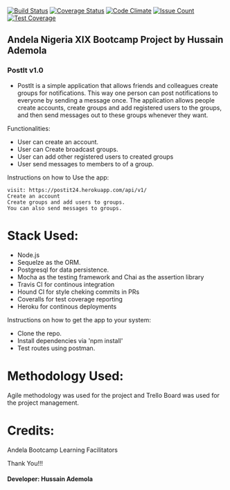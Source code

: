 [![Build Status](https://travis-ci.org/Daymorelah/PostIt.svg?branch=master)](https://travis-ci.org/Daymorelah/PostIt)
[![Coverage Status](https://coveralls.io/repos/github/Daymorelah/PostIt/badge.svg?branch=test)](https://coveralls.io/github/Daymorelah/PostIt?branch=test)
[![Code Climate](https://codeclimate.com/github/Daymorelah/PostIt/badges/gpa.svg)](https://codeclimate.com/github/Daymorelah/PostIt)
[![Issue Count](https://codeclimate.com/github/Daymorelah/PostIt/badges/issue_count.svg)](https://codeclimate.com/github/Daymorelah/PostIt)
[![Test Coverage](https://codeclimate.com/github/Daymorelah/PostIt/badges/coverage.svg)](https://codeclimate.com/github/Daymorelah/PostIt/coverage)

## Andela Nigeria XIX Bootcamp Project by Hussain Ademola

### PostIt v1.0

- PostIt is a simple application that allows friends and colleagues create groups for notifications.
This way one person can post notifications to everyone by sending a message once. The
application allows people create accounts, create groups and add registered users to the groups,
and then send messages out to these groups whenever they want.


Functionalities:
* User can create an account.
* User can Create broadcast groups.
* User can add other registered users to created groups
* User send messages to members to of a group.


Instructions on how to Use the app:

    visit: https://postit24.herokuapp.com/api/v1/
    Create an account
    Create groups and add users to groups.
    You can also send messages to groups.

 
Stack Used:
===========
* Node.js
* Sequelze as the ORM.
* Postgresql for data persistence.
* Mocha as the testing framework and Chai as the assertion library
* Travis CI for continous integration
* Hound CI for style cheking commits in PRs
* Coveralls for test coverage reporting
* Heroku for continous deployments


Instructions on how to get the app to your system:
* Clone the repo.
* Install dependencies via 'npm install'
* Test routes using postman.


Methodology Used:
=================

Agile methodology was used for the project and Trello Board was used for the project management.


Credits:
========

Andela Bootcamp Learning Facilitators


Thank You!!!

#### Developer: Hussain Ademola

